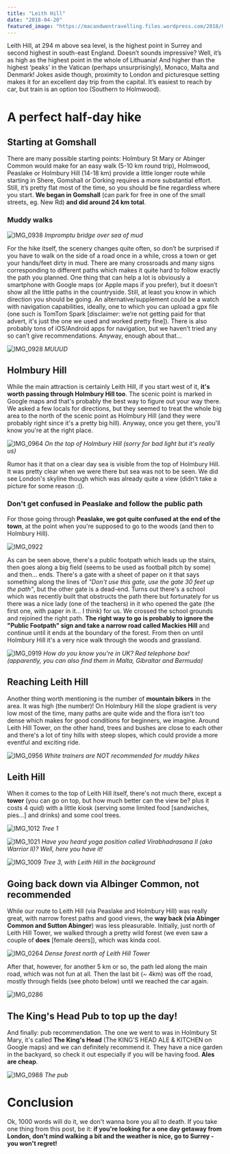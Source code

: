 ```yaml
---
title: "Leith Hill"
date: "2018-04-20"
featured_image: "https://macandwentravelling.files.wordpress.com/2018/04/img_0286.jpg"
---
```


Leith Hill, at 294 m above sea level, is the highest point in Surrey and second highest in south-east England. Doesn’t sounds impressive? Well, it’s as high as the highest point in the whole of Lithuania! And higher than the highest ‘peaks’ in the Vatican (perhaps unsurprisingly), Monaco, Malta and Denmark! Jokes aside though, proximity to London and picturesque setting makes it for an excellent day trip from the capital. It’s easiest to reach by car, but train is an option too (Southern to Holmwood).

# A perfect half-day hike
## Starting at Gomshall
There are many possible starting points: Holmbury St Mary or Abinger Common would make for an easy walk (5-10 km round trip), Holmwood, Peaslake or Holmbury Hill (14-18 km) provide a little longer route while starting in Shere, Gomshall or Dorking requires a more substantial effort. Still, it’s pretty flat most of the time, so you should be fine regardless where you start. **We began in Gomshall** (can park for free in one of the small streets, eg. New Rd) **and did around 24 km total**.

### Muddy walks
![IMG_0938](https://macandwentravelling.files.wordpress.com/2018/04/img_0938.jpg) *Impromptu bridge over sea of mud*

For the hike itself, the scenery changes quite often, so don’t be surprised if you have to walk on the side of a road once in a while, cross a town or get your hands/feet dirty in mud. There are many crossroads and many signs corresponding to different paths which makes it quite hard to follow exactly the path you planned. One thing that can help a lot is obviously a smartphone with Google maps (or Apple maps if you prefer), but it doesn’t show all the little paths in the countryside. Still, at least you know in which direction you should be going. An alternative/supplement could be a watch with navigation capabilities, ideally, one to which you can upload a gpx file (one such is TomTom Spark \[disclaimer: we’re not getting paid for that advert, it's just the one we used and worked pretty fine\]). There is also probably tons of iOS/Android apps for navigation, but we haven’t tried any so can’t give recommendations. Anyway, enough about that…

![IMG_0928](https://macandwentravelling.files.wordpress.com/2018/04/img_0928.jpg) *MUUUD*

## Holmbury Hill
While the main attraction is certainly Leith Hill, if you start west of it, **it's worth passing through Holmbury Hill too**. The scenic point is marked in Google maps and that's probably the best way to figure out your way there. We asked a few locals for directions, but they seemed to treat the whole big area to the north of the scenic point as Holmbury Hill (and they were probably right since it's a pretty big hill). Anyway, once you get there, you'll know you're at the right place.

![IMG_0964](https://macandwentravelling.files.wordpress.com/2018/04/img_0964.jpg) *On the top of Holmbury Hill (sorry for bad light but it's really us)*

Rumor has it that on a clear day sea is visible from the top of Holmbury Hill.  It was pretty clear when we were there but sea was not to be seen. We did see London's skyline though which was already quite a view (didn't take a picture for some reason :().

### Don't get confused in Peaslake and follow the public path
For those going through **Peaslake, we got quite confused at the end of the town**, at the point when you're supposed to go to the woods (and then to Holmbury Hill).

![IMG_0922](https://macandwentravelling.files.wordpress.com/2018/04/img_0922.jpg)

As can be seen above, there's a public footpath which leads up the stairs, then goes along a big field (seems to be used as football pitch by some) and then... ends. There's a gate with a sheet of paper on it that says something along the lines of _"Don't use this gate, use the gate 30 feet up the path"_, but the other gate is a dead-end. Turns out there's a school which was recently built that obstructs the path there but fortunately for us there was a nice lady (one of the teachers) in it who opened the gate (the first one, with paper in it... I think) for us. We crossed the school grounds and rejoined the right path. **The right way to go is probably to ignore the "Public Footpath" sign and take a narrow road called Mackies Hill** and continue until it ends at the boundary of the forest. From then on until Holmbury Hill it's a very nice walk through the woods and grassland.

![IMG_0919](https://macandwentravelling.files.wordpress.com/2018/04/img_0919.jpg) *How do you know you're in UK? Red telephone box! (apparently, you can also find them in Malta, Gibraltar and Bermuda)*

## Reaching Leith Hill
Another thing worth mentioning is the number of **mountain bikers** in the area. It was high (the number)! On Holmbury Hill the slope gradient is very low most of the time, many paths are quite wide and the flora isn't too dense which makes for good conditions for beginners, we imagine. Around Leith Hill Tower, on the other hand, trees and bushes are close to each other and there's a lot of tiny hills with steep slopes, which could provide a more eventful and exciting ride.

![IMG_0956](https://macandwentravelling.files.wordpress.com/2018/04/img_0956.jpg) *White trainers are NOT recommended for muddy hikes*

## Leith Hill
When it comes to the top of Leith Hill itself, there's not much there, except a **tower** (you can go on top, but how much better can the view be? plus it costs 4 quid) with a little kiosk (serving some limited food \[sandwiches, pies...\] and drinks) and some cool trees.

![IMG_1012](https://macandwentravelling.files.wordpress.com/2018/04/img_1012.jpg) *Tree 1*

![IMG_1021](https://macandwentravelling.files.wordpress.com/2018/04/img_1021.jpg) *Have you heard yoga position called Virabhadrasana II (aka Warrior II)? Well, here you have it!*

![IMG_1009](https://macandwentravelling.files.wordpress.com/2018/04/img_1009.jpg) *Tree 3, with Leith Hill in the background*

## Going back down via Albinger Common, not recommended
While our route to Leith Hill (via Peaslake and Holmbury Hill) was really great, with narrow forest paths and good views, the **way back (via Abinger Common and Sutton Abinger**) was less pleasurable. Initially, just north of Leith Hill Tower, we walked through a pretty wild forest (we even saw a couple of **does** \[female deers\]), which was kinda cool.

![IMG_0264](https://macandwentravelling.files.wordpress.com/2018/04/img_0264.jpg) *Dense forest north of Leith Hill Tower*

After that, however, for another 5 km or so, the path led along the main road, which was not fun at all. Then the last bit (~ 4km) was off the road, mostly through fields (see photo below) until we reached the car again.

![IMG_0286](https://macandwentravelling.files.wordpress.com/2018/04/img_0286.jpg)

## The King's Head Pub to top up the day!

And finally: pub recommendation. The one we went to was in Holmbury St Mary, it's called **The King's Head** (The KING'S HEAD ALE & KITCHEN on Google maps) and we can definitely recommend it. They have a nice garden in the backyard, so check it out especially if you will be having food. **Ales are cheap**.

![IMG_0988](https://macandwentravelling.files.wordpress.com/2018/04/img_0988.jpg) *The pub*

# Conclusion

Ok, 1000 words will do it, we don't wanna bore you all to death. If you take one thing from this post, be it: **if you're looking for a one day getaway from London, don't mind walking a bit and the weather is nice, go to Surrey - you won't regret!**
